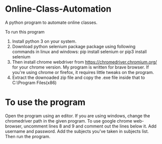# Online-Class-Automation
A python program to automate online classes.

To run this program
1. Install python 3 on your system. 
2. Download python selenium package package using following commands in linux and windows:
   pip install selenium or pip3 install selenium
3. Then install chrome webdriver from https://chromedriver.chromium.org/ for your chrome version. My program is written for brave browser. If you're using chrome or firefox, it requires little tweaks on the program.
4. Extract the downoaded zip file and copy the .exe file inside that to C:\Program Files(x86)

# To use the program
Open the program using an editor.
If you are using windows, change the chromedriver path in the given program. To use google chrome web-browser, uncomment lines 8 and 9 and comment out the lines below it.
Add username and password.
Add the subjects you've taken in subjects list.
Then run the program.
